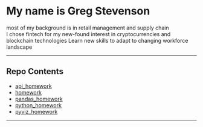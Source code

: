 # My name is Greg Stevenson <br/>
most of my background is in retail management and supply chain </br>
I chose fintech for my new-found interest in cryptocurrencies and blockchain technologies
Learn new skills to adapt to changing workforce landscape <br/>

___
## Repo Contents <br/>
* [api_homework](api_homework)
* [homework](homework)
* [pandas_homework](pandas_homework)
* [python_homework](python_homework)
* [pyviz_homework](pyviz_homework)
___